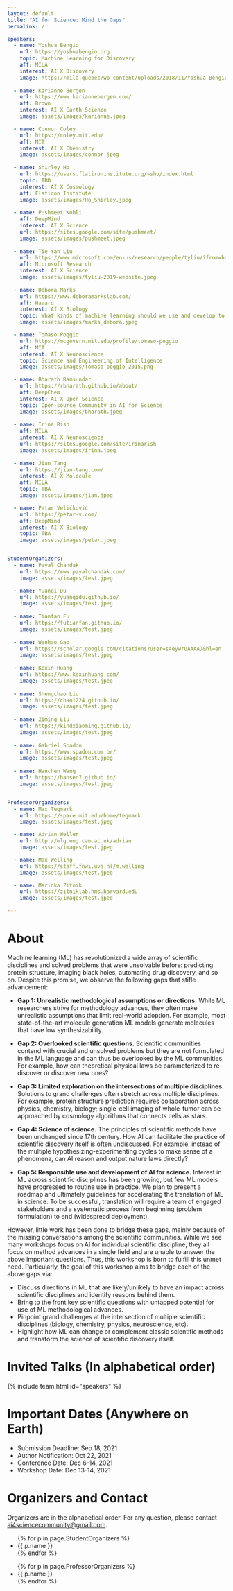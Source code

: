 ```yaml
---
layout: default
title: "AI for Science: Mind the Gaps"
permalink: /

speakers:
  - name: Yoshua Bengio
    url: https://yoshuabengio.org
    topic: Machine Learning for Discovery
    aff: MILA
    interest: AI X Discovery
    image: https://mila.quebec/wp-content/uploads/2018/11/Yoshua-Bengio-2018-e1547992133705.jpg
    
  - name: Karianne Bergen
    url: https://www.kariannebergen.com/
    aff: Brown
    interest: AI X Earth Science
    image: assets/images/karianne.jpeg

  - name: Connor Coley
    url: https://coley.mit.edu/
    aff: MIT
    interest: AI X Chemistry
    image: assets/images/connor.jpeg
  
  - name: Shirley Ho
    url: https://users.flatironinstitute.org/~sho/index.html
    topic: TBD
    interest: AI X Cosmology
    aff: Flatiron Institute
    image: assets/images/Ho_Shirley.jpeg
    
  - name: Pushmeet Kohli
    aff: DeepMind
    interest: AI X Science
    url: https://sites.google.com/site/pushmeet/
    image: assets/images/pushmeet.jpeg
    
  - name: Tie-Yan Liu
    url: https://www.microsoft.com/en-us/research/people/tyliu/?from=http%3A%2F%2Fresearch.microsoft.com%2Fusers%2Ftyliu
    aff: Microsoft Research
    interest: AI X Science
    image: assets/images/tyliu-2019-website.jpeg
    
  - name: Debora Marks
    url: https://www.deboramarkslab.com/
    aff: Havard
    interest: AI X Biology
    topic: What kinds of machine learning should we use and develop to accelerate biomedical discovery?
    image: assets/images/marks_debora.jpeg

  - name: Tomaso Poggio
    url: https://mcgovern.mit.edu/profile/tomaso-poggio
    aff: MIT
    interest: AI X Neuroscience
    topic: Science and Engineering of Intelligence
    image: assets/images/Tomaso_poggio_2015.png

  - name: Bharath Ramsundar
    url: https://rbharath.github.io/about/
    aff: DeepChem
    interest: AI X Open Science
    topic: Open-source Community in AI for Science
    image: assets/images/bharath.jpeg
    
  - name: Irina Rish
    aff: MILA
    interest: AI X Neuroscience
    url: https://sites.google.com/site/irinarish
    image: assets/images/irina.jpeg
    
  - name: Jian Tang
    url: https://jian-tang.com/
    interest: AI X Molecule
    aff: MILA
    topic: TBA
    image: assets/images/jian.jpeg

  - name: Petar Veličković
    url: https://petar-v.com/
    aff: DeepMind
    interest: AI X Biology
    topic: TBA
    image: assets/images/petar.jpeg


StudentOrganizers:
  - name: Payal Chandak
    url: https://www.payalchandak.com/
    image: assets/images/test.jpeg

  - name: Yuanqi Du
    url: https://yuanqidu.github.io/
    image: assets/images/test.jpeg
    
  - name: Tianfan Fu
    url: https://futianfan.github.io/
    image: assets/images/test.jpeg
    
  - name: Wenhao Gao
    url: https://scholar.google.com/citations?user=s4eywrUAAAAJ&hl=en
    image: assets/images/test.jpeg
    
  - name: Kexin Huang
    url: https://www.kexinhuang.com/
    image: assets/images/test.jpeg
    
  - name: Shengchao Liu
    url: https://chao1224.github.io/
    image: assets/images/test.jpeg
    
  - name: Ziming Liu
    url: https://kindxiaoming.github.io/
    image: assets/images/test.jpeg
    
  - name: Gabriel Spadon
    url: https://www.spadon.com.br/
    image: assets/images/test.jpeg
    
  - name: Hanchen Wang
    url: https://hansen7.github.io/
    image: assets/images/test.jpeg


ProfessorOrganizers:
  - name: Max Tegmark
    url: https://space.mit.edu/home/tegmark
    image: assets/images/test.jpeg

  - name: Adrian Weller
    url: http://mlg.eng.cam.ac.uk/adrian
    image: assets/images/test.jpeg

  - name: Max Welling
    url: https://staff.fnwi.uva.nl/m.welling
    image: assets/images/test.jpeg

  - name: Marinka Zitnik
    url: https://zitniklab.hms.harvard.edu
    image: assets/images/test.jpeg

---
```


# About

Machine learning (ML) has revolutionized a wide array of scientific disciplines and solved problems that were unsolvable before: predicting protein structure, imaging black holes, automating drug discovery, and so on. Despite this promise, we observe the following gaps that stifle advancement:

+ **Gap 1: Unrealistic methodological assumptions or directions.** While ML researchers strive for methodology advances, they often make unrealistic assumptions that limit real-world adoption. For example, most state-of-the-art molecule generation ML models generate molecules that have low synthesizability.

+ **Gap 2: Overlooked scientific questions.** Scientific communities contend with crucial and unsolved problems but they are not formulated in the ML language and can thus be overlooked by the ML communities. For example, how can theoretical physical laws be parameterized to re-discover or discover new ones?

+ **Gap 3: Limited exploration on the intersections of multiple disciplines.** Solutions to grand challenges often stretch across multiple disciplines. For example, protein structure prediction requires collaboration across physics, chemistry, biology; single-cell imaging of whole-tumor can be approached by cosmology algorithms that connects cells as stars. 

+ **Gap 4: Science of science.** The principles of scientific methods have been unchanged since 17th century. How AI can facilitate the practice of scientific discovery itself is often undiscussed. For example, instead of the multiple hypothesizing-experimenting cycles to make sense of a phenomena, can AI reason and output nature laws directly?

+ **Gap 5: Responsible use and development of AI for science.** Interest in ML across scientific disciplines has been growing, but few ML models have progressed to routine use in practice. We plan to present a roadmap and ultimately guidelines for accelerating the translation of ML in science. To be successful, translation will require a team of engaged stakeholders and a systematic process from beginning (problem formulation) to end (widespread deployment).

However, little work has been done to bridge these gaps, mainly because of the missing conversations among the scientific communities. While we see many workshops focus on AI for individual scientific discipline, they all focus on method advances in a single field and are unable to answer the above important questions. Thus, this workshop is born to fulfill this unmet need. Particularly, the goal of this workshop aims to bridge each of the above gaps via:
+ Discuss directions in ML that are likely/unlikely to have an impact across scientific disciplines and identify reasons behind them.
+ Bring to the front key scientific questions with untapped potential for use of ML methodological advances. 
+ Pinpoint grand challenges at the intersection of multiple scientific disciplines (biology, chemistry, physics, neuroscience, etc).
+ Highlight how ML can change or complement classic scientific methods and transform the science of scientific discovery itself.

# Invited Talks (In alphabetical order)

<!--
{% include team.html id="team" %}

<table>
  <tr>
    <th>Speaker</th>
    <th>Topic</th>
  </tr>
  {% for speaker in page.speakers %}
    <tr>
      <td>
      <a{% if speaker.url %} href="{{ speaker.url }}"{% endif %}>{{ speaker.name }}</a>
      </td>
      <td><b>{{ speaker.title }}</b></td>
    </tr>
  {% endfor %}
</table>

-->

{% include team.html id="speakers" %}



# Important Dates (Anywhere on Earth)

- Submission Deadline: Sep 18, 2021 
- Author Notification: Oct 22, 2021 
- Conference Date: Dec 6-14, 2021 
- Workshop Date: Dec 13-14, 2021 

# Organizers and Contact

Organizers are in the alphabetical order. For any question, please contact [ai4sciencecommunity@gmail.com](mailto:ai4sciencecommunity@gmail.com).


<ul>
{% for p in page.StudentOrganizers %}
<li>
<a{% if p.url %} href="{{ p.url }}"{% endif %}>{{ p.name }}</a>
</li>
{% endfor %}
</ul>



<ul>
{% for p in page.ProfessorOrganizers %}
<li>
<a{% if p.url %} href="{{ p.url }}"{% endif %}>{{ p.name }}</a>
</li>
{% endfor %}
</ul>


<!-----
{% include team.html id="StudentOrganizers" %}

{% include team.html id="ProfessorOrganizers" %}
---->
